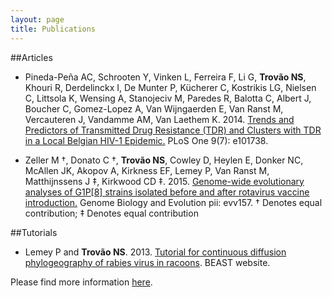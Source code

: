 ```yaml
---
layout: page
title: Publications
---
```

##Articles

* Pineda-Peña AC, Schrooten Y, Vinken L, Ferreira F, Li G, <b>Trovão NS</b>, Khouri R, Derdelinckx I, De Munter P, Kücherer C, Kostrikis LG, Nielsen C, Littsola K, Wensing A, Stanojeciv M, Paredes R, Balotta C, Albert J, Boucher C, Gomez-Lopez A, Van Wijngaerden E, Van Ranst M, Vercauteren J, Vandamme AM, Van Laethem K. 2014. [Trends and Predictors of Transmitted Drug Resistance (TDR) and Clusters with TDR in a Local Belgian HIV-1 Epidemic.](http://journals.plos.org/plosone/article?id=10.1371/journal.pone.0101738) PLoS One 9(7): e101738.

* Zeller M †, Donato C †, <b>Trovão NS</b>, Cowley D, Heylen E, Donker NC, McAllen JK, Akopov A, Kirkness EF, Lemey P, Van Ranst M, Matthijnssens J ‡, Kirkwood CD ‡. 2015. [Genome-wide evolutionary analyses of G1P[8] strains isolated before and after rotavirus vaccine introduction.](http://gbe.oxfordjournals.org/content/early/2015/08/08/gbe.evv157) Genome Biology and  Evolution pii: evv157.
† Denotes equal contribution;     ‡ Denotes equal contribution

##Tutorials

* Lemey P and <b>Trovão NS</b>. 2013. [Tutorial for continuous diffusion phylogeography of rabies virus in racoons](https://code.google.com/p/beast-mcmc/downloads/detail?name=Continuous_Phylogeography_1.7.5.zip&can=2&q=). BEAST website. 

Please find more information [here](https://scholar.google.be/citations?user=Q8Si6_cAAAAJ&hl=en).